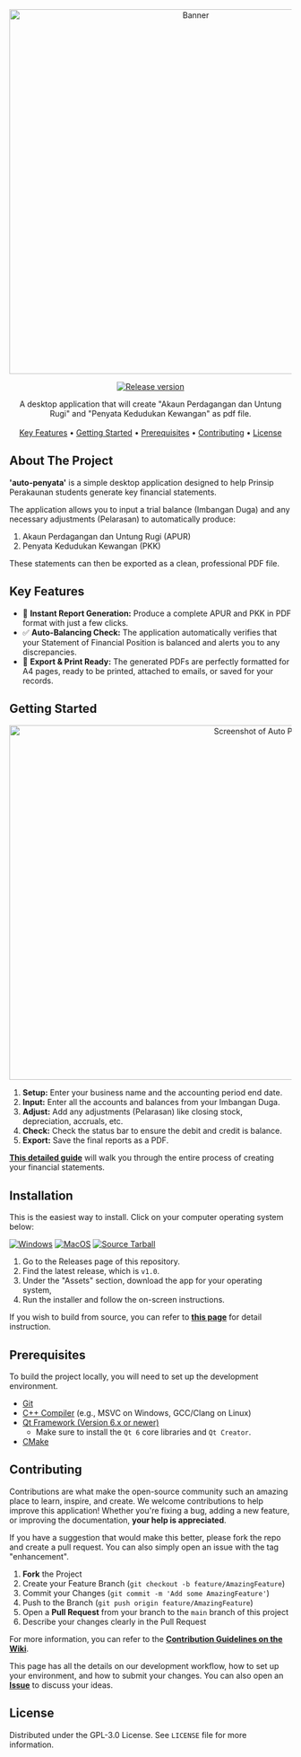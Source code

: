 <div align="center">

<img width="650" alt="Banner" src="https://github.com/user-attachments/assets/3bb61671-4624-4b56-b8e9-a60626c0de30" />

[![Release version](https://img.shields.io/github/v/release/JuneMinazuki/auto-penyata?color=brightgreen&label=Download&style=for-the-badge)](#installation "Installation")

</div>

<p align="center">
  A desktop application that will create "Akaun Perdagangan dan Untung Rugi" and "Penyata Kedudukan Kewangan" as pdf file.
  <br>
  <br>
  <a href="#key-features">Key Features</a> •
  <a href="#getting-started">Getting Started</a> •
  <a href="#prerequisites">Prerequisites</a> •
  <a href="#contributing">Contributing</a> •
  <a href="#license">License</a>
</p>

## About The Project
**'auto-penyata'** is a simple desktop application designed to help Prinsip Perakaunan students generate key financial statements.

The application allows you to input a trial balance (Imbangan Duga) and any necessary adjustments (Pelarasan) to automatically produce:

1. Akaun Perdagangan dan Untung Rugi (APUR)
2. Penyata Kedudukan Kewangan (PKK)

These statements can then be exported as a clean, professional PDF file.

## Key Features

* 🚀 **Instant Report Generation:** Produce a complete APUR and PKK in PDF format with just a few clicks.
* ✅ **Auto-Balancing Check:** The application automatically verifies that your Statement of Financial Position is balanced and alerts you to any discrepancies.
* 📄 **Export & Print Ready:** The generated PDFs are perfectly formatted for A4 pages, ready to be printed, attached to emails, or saved for your records.

## Getting Started

<div align="center">
<img width="899" height="632" alt="Screenshot of Auto Penyata" src="https://github.com/user-attachments/assets/750d6249-9bf6-42b7-add2-71636752ad7f" />
</div>

1. **Setup:** Enter your business name and the accounting period end date.
2. **Input:** Enter all the accounts and balances from your Imbangan Duga.
3. **Adjust:** Add any adjustments (Pelarasan) like closing stock, depreciation, accruals, etc.
4. **Check:** Check the status bar to ensure the debit and credit is balance.
5. **Export:** Save the final reports as a PDF.

**[This detailed guide](https://github.com/JuneMinazuki/auto-penyata/wiki/User-Guid)** will walk you through the entire process of creating your financial statements.

## Installation

This is the easiest way to install. Click on your computer operating system below:

[![Windows](https://img.shields.io/badge/-Windows_x64-blue.svg?style=for-the-badge&logo=windows)]()
[![MacOS](https://img.shields.io/badge/mac%20os-000000?style=for-the-badge&logo=apple&logoColor=white)](https://github.com/JuneMinazuki/auto-penyata/releases/download/v1.0/AutoPenyata.dmg)
[![Source Tarball](https://img.shields.io/badge/-Source_tar-green.svg?style=for-the-badge)](https://github.com/JuneMinazuki/auto-penyata/archive/refs/tags/v1.0.tar.gz) 

1. Go to the Releases page of this repository.
2. Find the latest release, which is `v1.0`.
3. Under the "Assets" section, download the app for your operating system,
4. Run the installer and follow the on-screen instructions.

If you wish to build from source, you can refer to **[this page](https://github.com/JuneMinazuki/auto-penyata/wiki/Contributing#building-from-source)** for detail instruction.

## Prerequisites
To build the project locally, you will need to set up the development environment.

* [Git](https://git-scm.com/)
* [C++ Compiler](https://visualstudio.microsoft.com/vs/features/cplusplus/) (e.g., MSVC on Windows, GCC/Clang on Linux)
* [Qt Framework (Version 6.x or newer)](https://www.qt.io/download)
    * Make sure to install the `Qt 6` core libraries and `Qt Creator`.
* [CMake](https://cmake.org/download/)

## Contributing

Contributions are what make the open-source community such an amazing place to learn, inspire, and create. We welcome contributions to help improve this application! Whether you're fixing a bug, adding a new feature, or improving the documentation, **your help is appreciated**.

If you have a suggestion that would make this better, please fork the repo and create a pull request. You can also simply open an issue with the tag "enhancement".

1.  **Fork** the Project
2.  Create your Feature Branch (`git checkout -b feature/AmazingFeature`)
3.  Commit your Changes (`git commit -m 'Add some AmazingFeature'`)
4.  Push to the Branch (`git push origin feature/AmazingFeature`)
5.  Open a **Pull Request** from your branch to the `main` branch of this project
6.  Describe your changes clearly in the Pull Request

For more information, you can refer to the **[Contribution Guidelines on the Wiki](https://github.com/JuneMinazuki/auto-penyata/wiki/Contributing)**.

This page has all the details on our development workflow, how to set up your environment, and how to submit your changes. You can also open an **[Issue](https://github.com/JuneMinazuki/auto-penyata/issues)** to discuss your ideas.

## License

Distributed under the GPL-3.0 License. See `LICENSE` file for more information.
